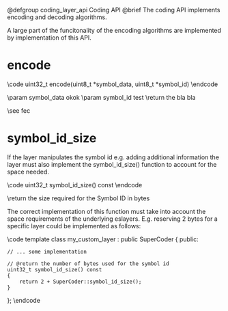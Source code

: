 @defgroup coding_layer_api Coding API
@brief The coding API implements encoding and decoding algorithms.

A large part of the funcitonality of the encoding algorithms are implemented by
implementation of this API.

# encode

\code
uint32_t encode(uint8_t *symbol_data, uint8_t *symbol_id)
\endcode

\param symbol_data okok
\param symbol_id test
\return the bla bla

\see fec

# symbol_id_size

If the layer manipulates the symbol id e.g. adding additional information
the layer must also implement the symbol_id_size() function to account
for the space needed.

\code
uint32_t symbol_id_size() const
\endcode

\return the size required for the Symbol ID in bytes

The correct implementation of this function must take into account the
space requirements of the underlying eslayers. E.g. reserving 2 bytes for
a specific layer could be implemented as follows:

\code
template<class SuperCoder>
class my_custom_layer : public SuperCoder
{
public:

    // ... some implementation

    // @return the number of bytes used for the symbol id
    uint32_t symbol_id_size() const
    {
        return 2 + SuperCoder::symbol_id_size();
    }

};
\endcode


